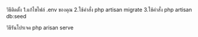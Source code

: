วิธีติดตั้ง
1.แก้ไขไฟล์ .env ของคุณ 
2.ใช้คำสั่ง php artisan migrate
3.ใช้คำสั่ง php artisan db:seed

วิธีรันโปรเจค
php arisan serve
